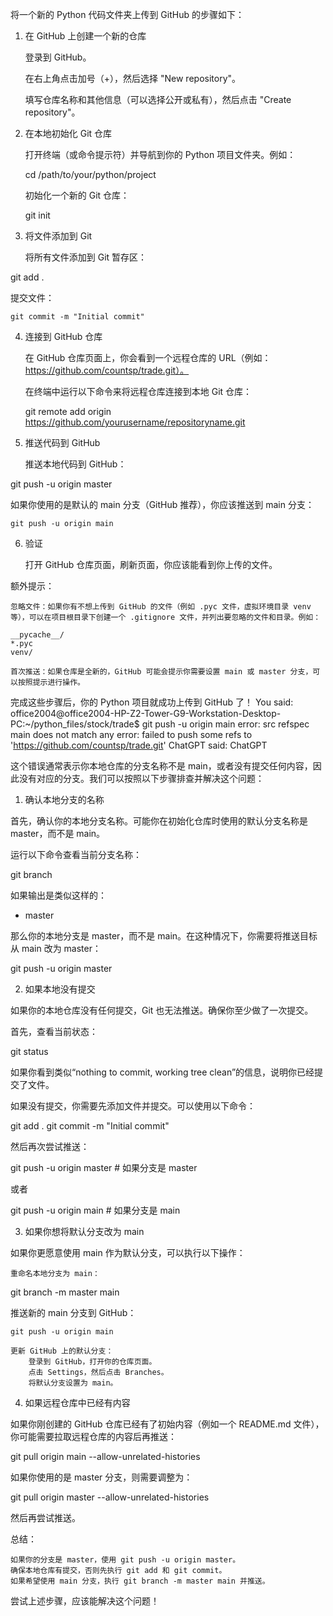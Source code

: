 将一个新的 Python 代码文件夹上传到 GitHub 的步骤如下：

1. 在 GitHub 上创建一个新的仓库

    登录到 GitHub。
   
    在右上角点击加号（+），然后选择 "New repository"。
   
    填写仓库名称和其他信息（可以选择公开或私有），然后点击 "Create repository"。

2. 在本地初始化 Git 仓库

    打开终端（或命令提示符）并导航到你的 Python 项目文件夹。例如：

    cd /path/to/your/python/project

    初始化一个新的 Git 仓库：

    git init

3. 将文件添加到 Git

    将所有文件添加到 Git 暂存区：

git add .

提交文件：

    git commit -m "Initial commit"

4. 连接到 GitHub 仓库

    在 GitHub 仓库页面上，你会看到一个远程仓库的 URL（例如：https://github.com/countsp/trade.git）。

    在终端中运行以下命令来将远程仓库连接到本地 Git 仓库：

    git remote add origin https://github.com/yourusername/repositoryname.git

5. 推送代码到 GitHub

    推送本地代码到 GitHub：

git push -u origin master

如果你使用的是默认的 main 分支（GitHub 推荐），你应该推送到 main 分支：

    git push -u origin main

6. 验证

    打开 GitHub 仓库页面，刷新页面，你应该能看到你上传的文件。

额外提示：

    忽略文件：如果你有不想上传到 GitHub 的文件（例如 .pyc 文件，虚拟环境目录 venv 等），可以在项目根目录下创建一个 .gitignore 文件，并列出要忽略的文件和目录。例如：

    __pycache__/
    *.pyc
    venv/

    首次推送：如果仓库是全新的，GitHub 可能会提示你需要设置 main 或 master 分支，可以按照提示进行操作。

完成这些步骤后，你的 Python 项目就成功上传到 GitHub 了！
You said:
office2004@office2004-HP-Z2-Tower-G9-Workstation-Desktop-PC:~/python_files/stock/trade$ git push -u origin main
error: src refspec main does not match any
error: failed to push some refs to 'https://github.com/countsp/trade.git'
ChatGPT said:
ChatGPT

这个错误通常表示你本地仓库的分支名称不是 main，或者没有提交任何内容，因此没有对应的分支。我们可以按照以下步骤排查并解决这个问题：
1. 确认本地分支的名称

首先，确认你的本地分支名称。可能你在初始化仓库时使用的默认分支名称是 master，而不是 main。

运行以下命令查看当前分支名称：

git branch

如果输出是类似这样的：

* master

那么你的本地分支是 master，而不是 main。在这种情况下，你需要将推送目标从 main 改为 master：

git push -u origin master

2. 如果本地没有提交

如果你的本地仓库没有任何提交，Git 也无法推送。确保你至少做了一次提交。

首先，查看当前状态：

git status

如果你看到类似“nothing to commit, working tree clean”的信息，说明你已经提交了文件。

如果没有提交，你需要先添加文件并提交。可以使用以下命令：

git add .
git commit -m "Initial commit"

然后再次尝试推送：

git push -u origin master  # 如果分支是 master

或者

git push -u origin main  # 如果分支是 main

3. 如果你想将默认分支改为 main

如果你更愿意使用 main 作为默认分支，可以执行以下操作：

    重命名本地分支为 main：

git branch -m master main

推送新的 main 分支到 GitHub：

    git push -u origin main

    更新 GitHub 上的默认分支：
        登录到 GitHub，打开你的仓库页面。
        点击 Settings，然后点击 Branches。
        将默认分支设置为 main。

4. 如果远程仓库中已经有内容

如果你刚创建的 GitHub 仓库已经有了初始内容（例如一个 README.md 文件），你可能需要拉取远程仓库的内容后再推送：

git pull origin main --allow-unrelated-histories

如果你使用的是 master 分支，则需要调整为：

git pull origin master --allow-unrelated-histories

然后再尝试推送。

总结：

    如果你的分支是 master，使用 git push -u origin master。
    确保本地仓库有提交，否则先执行 git add 和 git commit。
    如果希望使用 main 分支，执行 git branch -m master main 并推送。

尝试上述步骤，应该能解决这个问题！
